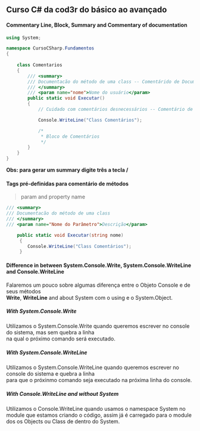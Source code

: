 ﻿## Curso C# da cod3r do básico ao avançado

#### Commentary Line, Block, Summary and Commentary of documentation
```.cs
using System;

namespace CursoCSharp.Fundamentos
{   
   
    class Comentarios
    {  
        /// <summary>
        /// Documentacão do método de uma class -- Comentárido de Documentação
        /// </summary>
        /// <param name="nome">Nome do usuário</param>
        public static void Executar()
        {
            // Cuidado com comentários desnecessários -- Comentário de Linha

            Console.WriteLine("Class Comentários");

            /*
             * Bloco de Comentários
             */
        }
    }
}

```
__Obs: para gerar um summary digite três a tecla /__

#### Tags pré-definidas para comentário de métodos
> param and property name
```.cs
/// <summary>
/// Documentacão do método de uma class
/// </summary>
/// <param name="Nome do Parâmetro">Descrição</param>

    public static void Executar(string nome)
     {
        Console.WriteLine("Class Comentários");
     }
```

#### Difference in between System.Console.Write, System.Console.WriteLine and Console.WriteLine
Falaremos um pouco sobre algumas diferença entre o Objeto Console e de seus métodos <br>
__Write__, __WriteLine__ and about System com o using e o System.Object.

##### With System.Console.Write
Utilizamos o System.Console.Write quando queremos escrever no console do sistema, mas sem quebra a linha <br>
na qual o próximo comando será executado.

##### With System.Console.WriteLine
Utilizamos o System.Console.WriteLine quando queremos escrever no console do sistema e quebra a linha <br>
para que o próxinmo comando seja executado na próxima linha do console.

##### With Console.WriteLine and without System
Utilizamos o Console.WriteLine quando usamos o namespace System no module que estamos criando o código,
assim já é carregado para o module dos os Objects ou Class de dentro do System.


